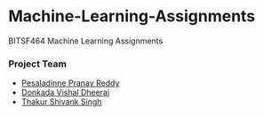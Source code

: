 # Machine-Learning-Assignments
BITSF464 Machine Learning Assignments

### Project Team
<ul>
  <li><a href="https://github.com/PranavReddyP16">Pesaladinne Pranav Reddy</a></li>
  <li><a href="https://github.com/DvD-DvD">Donkada Vishal Dheeraj</a></li>
  <li><a href="https://github.com/Shivankthakur">Thakur Shivank Singh</a></li>
</ul>
